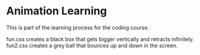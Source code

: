 # Animation Learning
This is part of the learning process for the coding course.

fun.css creates a black box that gets bigger vertically and retracts infinitely.
fun2.css creates a grey ball that bounces up and down in the screen.